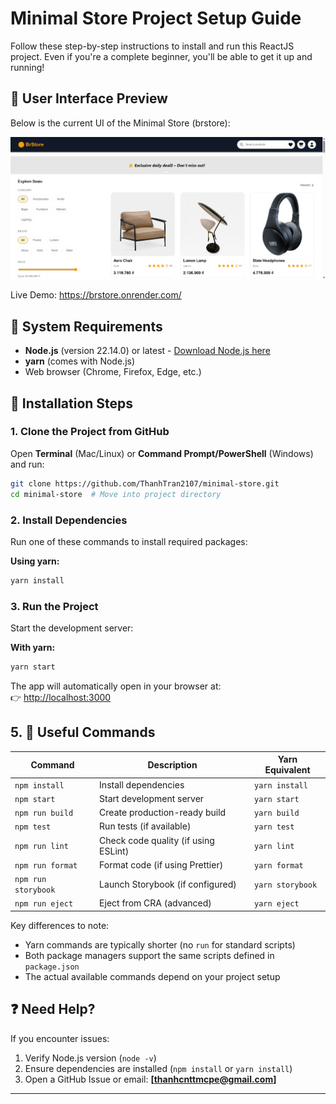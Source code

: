 # Minimal Store Project Setup Guide

Follow these step-by-step instructions to install and run this ReactJS project. Even if you're a complete beginner, you'll be able to get it up and running!

## 📸 User Interface Preview

Below is the current UI of the Minimal Store (brstore):

![App Screenshot](./public/web-interface.png)

Live Demo: https://brstore.onrender.com/

## 📝 System Requirements

- **Node.js** (version 22.14.0) or latest - [Download Node.js here](https://nodejs.org/)
- **yarn** (comes with Node.js)
- Web browser (Chrome, Firefox, Edge, etc.)

## 🚀 Installation Steps

### 1. Clone the Project from GitHub

Open **Terminal** (Mac/Linux) or **Command Prompt/PowerShell** (Windows) and run:

```bash
git clone https://github.com/ThanhTran2107/minimal-store.git
cd minimal-store  # Move into project directory
```

### 2. Install Dependencies

Run one of these commands to install required packages:

**Using yarn:**

```bash
yarn install
```

### 3. Run the Project

Start the development server:

**With yarn:**

```bash
yarn start
```

The app will automatically open in your browser at:  
👉 [http://localhost:3000](http://localhost:3000)

## 5. 🔧 Useful Commands

| Command             | Description                          | Yarn Equivalent  |
| ------------------- | ------------------------------------ | ---------------- |
| `npm install`       | Install dependencies                 | `yarn install`   |
| `npm start`         | Start development server             | `yarn start`     |
| `npm run build`     | Create production-ready build        | `yarn build`     |
| `npm test`          | Run tests (if available)             | `yarn test`      |
| `npm run lint`      | Check code quality (if using ESLint) | `yarn lint`      |
| `npm run format`    | Format code (if using Prettier)      | `yarn format`    |
| `npm run storybook` | Launch Storybook (if configured)     | `yarn storybook` |
| `npm run eject`     | Eject from CRA (advanced)            | `yarn eject`     |

Key differences to note:

- Yarn commands are typically shorter (no `run` for standard scripts)
- Both package managers support the same scripts defined in `package.json`
- The actual available commands depend on your project setup

## ❓ Need Help?

If you encounter issues:

1. Verify Node.js version (`node -v`)
2. Ensure dependencies are installed (`npm install` or `yarn install`)
3. Open a GitHub Issue or email: **[thanhcnttmcpe@gmail.com]**

---
